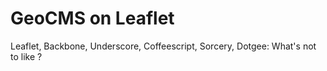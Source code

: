 GeoCMS on Leaflet
=================

Leaflet, Backbone, Underscore, Coffeescript, Sorcery, Dotgee: What's not to like ?